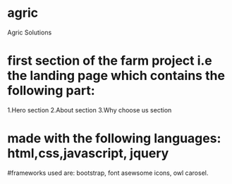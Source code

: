 # agric
Agric Solutions 
# first section of the farm project i.e the landing page which contains the following part:
1.Hero section
2.About section
3.Why choose us section

# made with the following languages: html,css,javascript, jquery
#frameworks used are: bootstrap, font asewsome icons, owl carosel.
